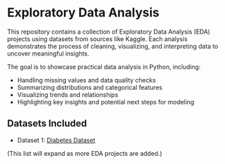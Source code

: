 # Exploratory Data Analysis

This repository contains a collection of Exploratory Data Analysis (EDA) projects using datasets from sources like Kaggle. Each analysis demonstrates the process of cleaning, visualizing, and interpreting data to uncover meaningful insights.

The goal is to showcase practical data analysis in Python, including:
- Handling missing values and data quality checks
- Summarizing distributions and categorical features
- Visualizing trends and relationships
- Highlighting key insights and potential next steps for modeling

## Datasets Included

- Dataset 1: [Diabetes Dataset]((https://www.kaggle.com/datasets/akshaydattatraykhare/diabetes-dataset))

(This list will expand as more EDA projects are added.)